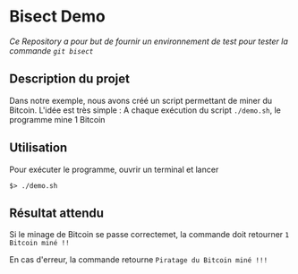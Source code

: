 # Bisect Demo
_Ce Repository a pour but de fournir un environnement de test pour tester la commande `git bisect`_

## Description du projet
Dans notre exemple, nous avons créé un script permettant de miner du Bitcoin. L'idée est très simple : 
A chaque exécution du script `./demo.sh`, le programme mine 1 Bitcoin

## Utilisation
Pour exécuter le programme, ouvrir un terminal et lancer
```
$> ./demo.sh
```

## Résultat attendu

Si le minage de Bitcoin se passe correctemet, la commande doit retourner 
`1 Bitcoin miné !!`

En cas d'erreur, la commande retourne `Piratage du Bitcoin miné !!!`
